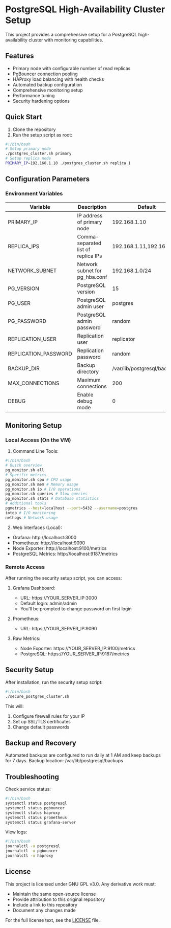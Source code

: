 # PostgreSQL High-Availability Cluster Setup

This project provides a comprehensive setup for a PostgreSQL high-availability cluster with monitoring capabilities.

## Features

- Primary node with configurable number of read replicas
- PgBouncer connection pooling
- HAProxy load balancing with health checks
- Automated backup configuration
- Comprehensive monitoring setup
- Performance tuning
- Security hardening options

## Quick Start

1. Clone the repository
2. Run the setup script as root:

```bash
#!/bin/bash
# Setup primary node
./postgres_cluster.sh primary
# Setup replica node
PRIMARY_IP=192.168.1.10 ./postgres_cluster.sh replica 1
```

## Configuration Parameters

### Environment Variables

| Variable | Description | Default |
|----------|-------------|---------|
| PRIMARY_IP | IP address of primary node | 192.168.1.10 |
| REPLICA_IPS | Comma-separated list of replica IPs | 192.168.1.11,192.168.1.12 |
| NETWORK_SUBNET | Network subnet for pg_hba.conf | 192.168.1.0/24 |
| PG_VERSION | PostgreSQL version | 15 |
| PG_USER | PostgreSQL admin user | postgres |
| PG_PASSWORD | PostgreSQL admin password | random |
| REPLICATION_USER | Replication user | replicator |
| REPLICATION_PASSWORD | Replication password | random |
| BACKUP_DIR | Backup directory | /var/lib/postgresql/backups |
| MAX_CONNECTIONS | Maximum connections | 200 |
| DEBUG | Enable debug mode | 0 |

## Monitoring Setup

### Local Access (On the VM)

1. Command Line Tools:

```bash
#!/bin/bash
# Quick overview
pg_monitor.sh all
# Specific metrics
pg_monitor.sh cpu # CPU usage
pg_monitor.sh mem # Memory usage
pg_monitor.sh io # I/O operations
pg_monitor.sh queries # Slow queries
pg_monitor.sh stats # Database statistics
# Additional tools
pgmetrics --host=localhost --port=5432 --username=postgres
iotop # I/O monitoring
nethogs # Network usage
```

2. Web Interfaces (Local):
- Grafana: http://localhost:3000
- Prometheus: http://localhost:9090
- Node Exporter: http://localhost:9100/metrics
- PostgreSQL Metrics: http://localhost:9187/metrics

### Remote Access

After running the security setup script, you can access:

1. Grafana Dashboard:
   - URL: https://YOUR_SERVER_IP:3000
   - Default login: admin/admin
   - You'll be prompted to change password on first login

2. Prometheus:
   - URL: https://YOUR_SERVER_IP:9090

3. Raw Metrics:
   - Node Exporter: https://YOUR_SERVER_IP:9100/metrics
   - PostgreSQL: https://YOUR_SERVER_IP:9187/metrics

## Security Setup

After installation, run the security setup script:

```bash
#!/bin/bash
./secure_postgres_cluster.sh
```

This will:
1. Configure firewall rules for your IP
2. Set up SSL/TLS certificates
3. Change default passwords


## Backup and Recovery

Automated backups are configured to run daily at 1 AM and keep backups for 7 days.
Backup location: /var/lib/postgresql/backups

## Troubleshooting

Check service status:

```bash
#!/bin/bash
systemctl status postgresql
systemctl status pgbouncer
systemctl status haproxy
systemctl status prometheus
systemctl status grafana-server
```


View logs:
```bash
#!/bin/bash
journalctl -u postgresql
journalctl -u pgbouncer
journalctl -u haproxy
```

## License

This project is licensed under GNU GPL v3.0. Any derivative work must:
- Maintain the same open-source license
- Provide attribution to this original repository
- Include a link to this repository
- Document any changes made

For the full license text, see the [LICENSE](LICENSE) file.

